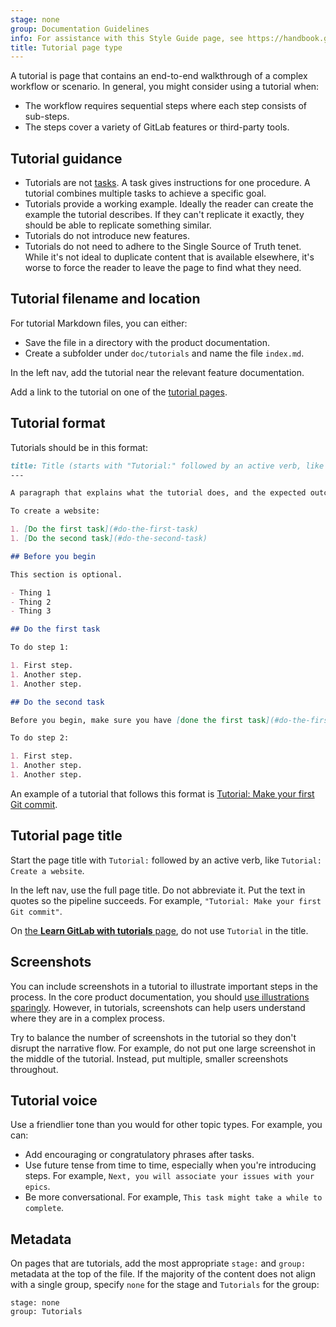 ```yaml
---
stage: none
group: Documentation Guidelines
info: For assistance with this Style Guide page, see https://handbook.gitlab.com/handbook/product/ux/technical-writing/#assignments-to-other-projects-and-subjects.
title: Tutorial page type
---
```


A tutorial is page that contains an end-to-end walkthrough of a complex workflow or scenario.
In general, you might consider using a tutorial when:

- The workflow requires sequential steps where each step consists
  of sub-steps.
- The steps cover a variety of GitLab features or third-party tools.

## Tutorial guidance

- Tutorials are not [tasks](task.md). A task gives instructions for one procedure.
  A tutorial combines multiple tasks to achieve a specific goal.
- Tutorials provide a working example. Ideally the reader can create the example the
  tutorial describes. If they can't replicate it exactly, they should be able
  to replicate something similar.
- Tutorials do not introduce new features.
- Tutorials do not need to adhere to the Single Source of Truth tenet. While it's not
  ideal to duplicate content that is available elsewhere, it's worse to force the reader to
  leave the page to find what they need.

## Tutorial filename and location

For tutorial Markdown files, you can either:

- Save the file in a directory with the product documentation.
- Create a subfolder under `doc/tutorials` and name the file `index.md`.

In the left nav, add the tutorial near the relevant feature documentation.

Add a link to the tutorial on one of the [tutorial pages](../../../tutorials/_index.md).

## Tutorial format

Tutorials should be in this format:

```markdown
title: Title (starts with "Tutorial:" followed by an active verb, like "Tutorial: Create a website")
---

A paragraph that explains what the tutorial does, and the expected outcome.

To create a website:

1. [Do the first task](#do-the-first-task)
1. [Do the second task](#do-the-second-task)

## Before you begin

This section is optional.

- Thing 1
- Thing 2
- Thing 3

## Do the first task

To do step 1:

1. First step.
1. Another step.
1. Another step.

## Do the second task

Before you begin, make sure you have [done the first task](#do-the-first-task).

To do step 2:

1. First step.
1. Another step.
1. Another step.
```

An example of a tutorial that follows this format is
[Tutorial: Make your first Git commit](../../../tutorials/make_first_git_commit/_index.md).

## Tutorial page title

Start the page title with `Tutorial:` followed by an active verb, like `Tutorial: Create a website`.

In the left nav, use the full page title. Do not abbreviate it.
Put the text in quotes so the pipeline succeeds. For example,
`"Tutorial: Make your first Git commit"`.

On [the **Learn GitLab with tutorials** page](../../../tutorials/_index.md),
do not use `Tutorial` in the title.

## Screenshots

You can include screenshots in a tutorial to illustrate important steps in the process.
In the core product documentation, you should [use illustrations sparingly](../styleguide/_index.md#illustrations).
However, in tutorials, screenshots can help users understand where they are in a complex process.

Try to balance the number of screenshots in the tutorial so they don't disrupt
the narrative flow. For example, do not put one large screenshot in the middle of the tutorial.
Instead, put multiple, smaller screenshots throughout.

## Tutorial voice

Use a friendlier tone than you would for other topic types. For example,
you can:

- Add encouraging or congratulatory phrases after tasks.
- Use future tense from time to time, especially when you're introducing
  steps. For example, `Next, you will associate your issues with your epics`.
- Be more conversational. For example, `This task might take a while to complete`.

## Metadata

On pages that are tutorials, add the most appropriate `stage:` and `group:` metadata at the top of the file.
If the majority of the content does not align with a single group, specify `none` for the stage
and `Tutorials` for the group:

```plaintext
stage: none
group: Tutorials
```
